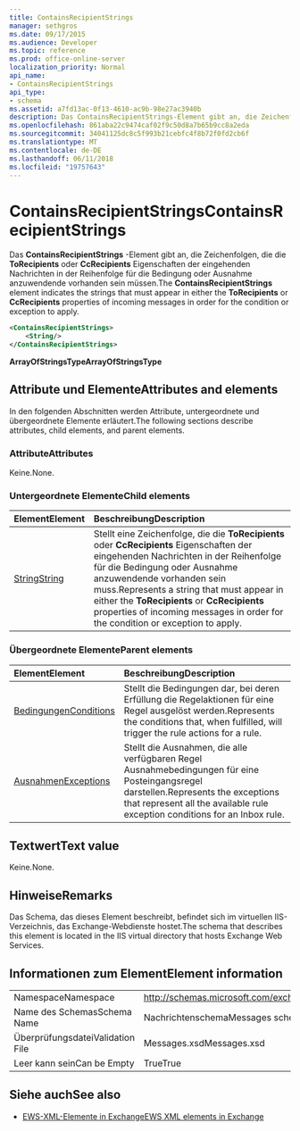 ```yaml
---
title: ContainsRecipientStrings
manager: sethgros
ms.date: 09/17/2015
ms.audience: Developer
ms.topic: reference
ms.prod: office-online-server
localization_priority: Normal
api_name:
- ContainsRecipientStrings
api_type:
- schema
ms.assetid: a7fd13ac-0f13-4610-ac9b-98e27ac3940b
description: Das ContainsRecipientStrings-Element gibt an, die Zeichenfolgen, die die ToRecipients oder CcRecipients Eigenschaften der eingehenden Nachrichten in der Reihenfolge für die Bedingung oder Ausnahme anzuwendende vorhanden sein müssen.
ms.openlocfilehash: 861aba22c9474caf02f9c50d8a7b65b9cc8a2eda
ms.sourcegitcommit: 34041125dc8c5f993b21cebfc4f8b72f0fd2cb6f
ms.translationtype: MT
ms.contentlocale: de-DE
ms.lasthandoff: 06/11/2018
ms.locfileid: "19757643"
---
```

# <a name="containsrecipientstrings"></a><span data-ttu-id="1e79a-103">ContainsRecipientStrings</span><span class="sxs-lookup"><span data-stu-id="1e79a-103">ContainsRecipientStrings</span></span>

<span data-ttu-id="1e79a-104">Das **ContainsRecipientStrings** -Element gibt an, die Zeichenfolgen, die die **ToRecipients** oder **CcRecipients** Eigenschaften der eingehenden Nachrichten in der Reihenfolge für die Bedingung oder Ausnahme anzuwendende vorhanden sein müssen.</span><span class="sxs-lookup"><span data-stu-id="1e79a-104">The **ContainsRecipientStrings** element indicates the strings that must appear in either the **ToRecipients** or **CcRecipients** properties of incoming messages in order for the condition or exception to apply.</span></span> 
  
```XML
<ContainsRecipientStrings>
    <String/>
</ContainsRecipientStrings>
```

 <span data-ttu-id="1e79a-105">**ArrayOfStringsType**</span><span class="sxs-lookup"><span data-stu-id="1e79a-105">**ArrayOfStringsType**</span></span>
## <a name="attributes-and-elements"></a><span data-ttu-id="1e79a-106">Attribute und Elemente</span><span class="sxs-lookup"><span data-stu-id="1e79a-106">Attributes and elements</span></span>

<span data-ttu-id="1e79a-107">In den folgenden Abschnitten werden Attribute, untergeordnete und übergeordnete Elemente erläutert.</span><span class="sxs-lookup"><span data-stu-id="1e79a-107">The following sections describe attributes, child elements, and parent elements.</span></span>
  
### <a name="attributes"></a><span data-ttu-id="1e79a-108">Attribute</span><span class="sxs-lookup"><span data-stu-id="1e79a-108">Attributes</span></span>

<span data-ttu-id="1e79a-109">Keine.</span><span class="sxs-lookup"><span data-stu-id="1e79a-109">None.</span></span>
  
### <a name="child-elements"></a><span data-ttu-id="1e79a-110">Untergeordnete Elemente</span><span class="sxs-lookup"><span data-stu-id="1e79a-110">Child elements</span></span>

|<span data-ttu-id="1e79a-111">**Element**</span><span class="sxs-lookup"><span data-stu-id="1e79a-111">**Element**</span></span>|<span data-ttu-id="1e79a-112">**Beschreibung**</span><span class="sxs-lookup"><span data-stu-id="1e79a-112">**Description**</span></span>|
|:-----|:-----|
|[<span data-ttu-id="1e79a-113">String</span><span class="sxs-lookup"><span data-stu-id="1e79a-113">String</span></span>](string.md) <br/> |<span data-ttu-id="1e79a-114">Stellt eine Zeichenfolge, die die **ToRecipients** oder **CcRecipients** Eigenschaften der eingehenden Nachrichten in der Reihenfolge für die Bedingung oder Ausnahme anzuwendende vorhanden sein muss.</span><span class="sxs-lookup"><span data-stu-id="1e79a-114">Represents a string that must appear in either the **ToRecipients** or **CcRecipients** properties of incoming messages in order for the condition or exception to apply.</span></span>  <br/> |
   
### <a name="parent-elements"></a><span data-ttu-id="1e79a-115">Übergeordnete Elemente</span><span class="sxs-lookup"><span data-stu-id="1e79a-115">Parent elements</span></span>

|<span data-ttu-id="1e79a-116">**Element**</span><span class="sxs-lookup"><span data-stu-id="1e79a-116">**Element**</span></span>|<span data-ttu-id="1e79a-117">**Beschreibung**</span><span class="sxs-lookup"><span data-stu-id="1e79a-117">**Description**</span></span>|
|:-----|:-----|
|[<span data-ttu-id="1e79a-118">Bedingungen</span><span class="sxs-lookup"><span data-stu-id="1e79a-118">Conditions</span></span>](conditions.md) <br/> |<span data-ttu-id="1e79a-119">Stellt die Bedingungen dar, bei deren Erfüllung die Regelaktionen für eine Regel ausgelöst werden.</span><span class="sxs-lookup"><span data-stu-id="1e79a-119">Represents the conditions that, when fulfilled, will trigger the rule actions for a rule.</span></span>  <br/> |
|[<span data-ttu-id="1e79a-120">Ausnahmen</span><span class="sxs-lookup"><span data-stu-id="1e79a-120">Exceptions</span></span>](exceptions.md) <br/> |<span data-ttu-id="1e79a-121">Stellt die Ausnahmen, die alle verfügbaren Regel Ausnahmebedingungen für eine Posteingangsregel darstellen.</span><span class="sxs-lookup"><span data-stu-id="1e79a-121">Represents the exceptions that represent all the available rule exception conditions for an Inbox rule.</span></span>  <br/> |
   
## <a name="text-value"></a><span data-ttu-id="1e79a-122">Textwert</span><span class="sxs-lookup"><span data-stu-id="1e79a-122">Text value</span></span>

<span data-ttu-id="1e79a-123">Keine.</span><span class="sxs-lookup"><span data-stu-id="1e79a-123">None.</span></span>
  
## <a name="remarks"></a><span data-ttu-id="1e79a-124">Hinweise</span><span class="sxs-lookup"><span data-stu-id="1e79a-124">Remarks</span></span>

<span data-ttu-id="1e79a-125">Das Schema, das dieses Element beschreibt, befindet sich im virtuellen IIS-Verzeichnis, das Exchange-Webdienste hostet.</span><span class="sxs-lookup"><span data-stu-id="1e79a-125">The schema that describes this element is located in the IIS virtual directory that hosts Exchange Web Services.</span></span>
  
## <a name="element-information"></a><span data-ttu-id="1e79a-126">Informationen zum Element</span><span class="sxs-lookup"><span data-stu-id="1e79a-126">Element information</span></span>

|||
|:-----|:-----|
|<span data-ttu-id="1e79a-127">Namespace</span><span class="sxs-lookup"><span data-stu-id="1e79a-127">Namespace</span></span>  <br/> |http://schemas.microsoft.com/exchange/services/2006/messages  <br/> |
|<span data-ttu-id="1e79a-128">Name des Schemas</span><span class="sxs-lookup"><span data-stu-id="1e79a-128">Schema Name</span></span>  <br/> |<span data-ttu-id="1e79a-129">Nachrichtenschema</span><span class="sxs-lookup"><span data-stu-id="1e79a-129">Messages schema</span></span>  <br/> |
|<span data-ttu-id="1e79a-130">Überprüfungsdatei</span><span class="sxs-lookup"><span data-stu-id="1e79a-130">Validation File</span></span>  <br/> |<span data-ttu-id="1e79a-131">Messages.xsd</span><span class="sxs-lookup"><span data-stu-id="1e79a-131">Messages.xsd</span></span>  <br/> |
|<span data-ttu-id="1e79a-132">Leer kann sein</span><span class="sxs-lookup"><span data-stu-id="1e79a-132">Can be Empty</span></span>  <br/> |<span data-ttu-id="1e79a-133">True</span><span class="sxs-lookup"><span data-stu-id="1e79a-133">True</span></span>  <br/> |
   
## <a name="see-also"></a><span data-ttu-id="1e79a-134">Siehe auch</span><span class="sxs-lookup"><span data-stu-id="1e79a-134">See also</span></span>



- [<span data-ttu-id="1e79a-135">EWS-XML-Elemente in Exchange</span><span class="sxs-lookup"><span data-stu-id="1e79a-135">EWS XML elements in Exchange</span></span>](ews-xml-elements-in-exchange.md)

